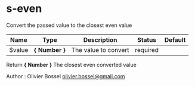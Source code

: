 # s-even

Convert the passed value to the closest even value



Name  |  Type  |  Description  |  Status  |  Default
------------  |  ------------  |  ------------  |  ------------  |  ------------
$value  |  **{ Number }**  |  The value to convert  |  required  |

Return **{ Number }** The closest even converted value

Author : Olivier Bossel <olivier.bossel@gmail.com>